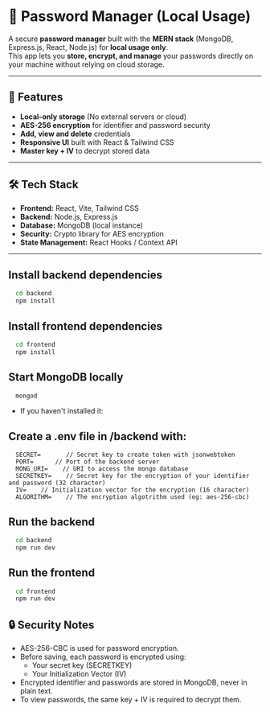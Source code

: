 # 🔐 Password Manager (Local Usage)

A secure **password manager** built with the **MERN stack** (MongoDB, Express.js, React, Node.js) for **local usage only**.  
This app lets you **store, encrypt, and manage** your passwords directly on your machine without relying on cloud storage.

---

## 🚀 Features
- **Local-only storage** (No external servers or cloud)
- **AES-256 encryption** for identifier and password security
- **Add, view and delete** credentials
- **Responsive UI** built with React & Tailwind CSS
- **Master key + IV** to decrypt stored data

---

## 🛠️ Tech Stack
- **Frontend:** React, Vite, Tailwind CSS
- **Backend:** Node.js, Express.js
- **Database:** MongoDB (local instance)
- **Security:** Crypto library for AES encryption
- **State Management:** React Hooks / Context API

---

## Install backend dependencies
``` bash
  cd backend
  npm install
```

## Install frontend dependencies
``` bash
  cd frontend
  npm install
```
## Start MongoDB locally
``` bash
  mongod
```
- If you haven't installed it:

## Create a .env file in /backend with:
``` .env
  SECRET=       // Secret key to create token with jsonwebtoken
  PORT=      // Port of the backend server
  MONG_URI=    // URI to access the mongo database
  SECRETKEY=    // Secret key for the encryption of your identifier and password (32 character)
  IV=    // Initialization vector for the encryption (16 character)
  ALGORITHM=    // The encryption algotrithm used (eg: aes-256-cbc)
```

## Run the backend
``` bash
  cd backend
  npm run dev
```

## Run the frontend
``` bash
  cd frontend
  npm run dev
```

## 🔒 Security Notes
- AES-256-CBC is used for password encryption.
- Before saving, each password is encrypted using:
  - Your secret key (SECRETKEY)
  - Your Initialization Vector (IV)
- Encrypted identifier and passwords are stored in MongoDB, never in plain text.
- To view passwords, the same key + IV is required to decrypt them.
